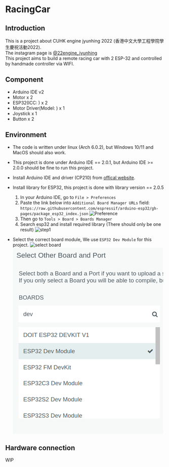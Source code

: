 # RacingCar

## Introduction

This is a project about CUHK engine jyunhing 2022 (香港中文大學工程學院學生慶祝活動2022).  
The instagram page is [@22engine_jyunhing](https://www.instagram.com/22engine_jyunhing/)  
This project aims to build a remote racing car with 2 ESP-32 and controlled by handmade controller via WIFI.  

## Component

- Arduino IDE v2
- Motor x 2
- ESP32(ICC: ) x 2
- Motor Driver(Model: ) x 1
- Joystick x 1
- Button x 2

## Environment

- The code is written under linux (Arch 6.0.2), but Windows 10/11 and MacOS should also work.
- This project is done under Arduino IDE == 2.0.1, but Arduino IDE >= 2.0.0 should be fine to run this project.
- Install Arduino IDE and driver (CP210) from [offical website](https://www.arduino.cc/en/software).
- Install library for ESP32, this project is done with library version == 2.0.5
  1. In your Arduino IDE, go to `File > Preferences`
  2. Paste the link below into `Additional Board Manager URLs` field:
   ``
   https://raw.githubusercontent.com/espressif/arduino-esp32/gh-pages/package_esp32_index.json
   ``
   ![Preference](./image/Preference.png)
  3. Then go to `Tools > Board > Boards Manager`
  4. Search esp32 and install required library (There should only be one result)
  ![step1](./image/step1.png)

- Select the correct board module, We use `ESP32 Dev Module` for this project.
  ![select board](image/select.png)
  ![select ESP32 DEV Module](./image/board.png)

## Hardware connection

WIP

